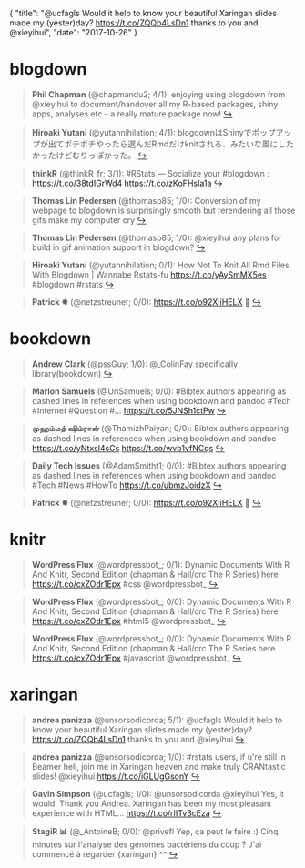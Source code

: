 {
  "title": "@ucfagls Would it help to know your beautiful Xaringan slides made my (yester)day? https://t.co/ZQQb4LsDn1 thanks to you and @xieyihui",
  "date": "2017-10-26"
}

# blogdown

> **Phil Chapman** (@chapmandu2; 4/1): enjoying using blogdown from @xieyihui to document/handover all my R-based packages, shiny apps, analyses etc - a really mature package now!  [&#8618;](https://twitter.com/xieyihui/status/923231662057705473)

<!-- -->


> **Hiroaki Yutani** (@yutannihilation; 4/1): blogdownはShinyでポップアップが出てポチポチやったら選んだRmdだけknitされる、みたいな風にしたかったけどむりっぽかった。  [&#8618;](https://twitter.com/xieyihui/status/922987681012891650)

<!-- -->


> **thinkR** (@thinkR_fr; 3/1): #RStats — Socialize your #blogdown : https://t.co/38tdIGrWd4 https://t.co/zKoFHsIa1a  [&#8618;](https://twitter.com/xieyihui/status/923171060605964289)

<!-- -->


> **Thomas Lin Pedersen** (@thomasp85; 1/0): Conversion of my webpage to blogdown is surprisingly smooth but rerendering all those gifs make my computer cry  [&#8618;](https://twitter.com/xieyihui/status/923287510893113344)

<!-- -->


> **Thomas Lin Pedersen** (@thomasp85; 1/0): @xieyihui any plans for build in gif animation support in blogdown?  [&#8618;](https://twitter.com/xieyihui/status/923263990121353218)

<!-- -->


> **Hiroaki Yutani** (@yutannihilation; 0/1): How Not To Knit All Rmd Files With Blogdown | Wannabe Rstats-fu https://t.co/yAySmMX5es #blogdown #rstats  [&#8618;](https://twitter.com/xieyihui/status/923045980940918784)

<!-- -->


> **Patrick ✸** (@netzstreuner; 0/0): https://t.co/o92XIiHELX 💙  [&#8618;](https://twitter.com/xieyihui/status/923076465373179904)

<!-- -->


# bookdown

> **Andrew Clark** (@pssGuy; 1/0): @_ColinFay specifically library(bookdown)  [&#8618;](https://twitter.com/xieyihui/status/923279774881013760)

<!-- -->


> **Marlon Samuels** (@UriSamuels; 0/0): #Bibtex authors appearing as dashed lines in references when using bookdown and pandoc
#Tech #Internet #Question #… https://t.co/5JNSh1ctPw  [&#8618;](https://twitter.com/xieyihui/status/923252673662644224)

<!-- -->


> **முஹம்மத் ஷிம்ரான்** (@ThamizhPaiyan; 0/0): Bibtex authors appearing as dashed lines in references when using bookdown and pandoc https://t.co/yNtxsl4sCs https://t.co/wvb1vfNCqs  [&#8618;](https://twitter.com/xieyihui/status/923252460206067714)

<!-- -->


> **Daily Tech Issues** (@AdamSmitht1; 0/0): #Bibtex authors appearing as dashed lines in references when using bookdown and pandoc
#Tech #News #HowTo
https://t.co/ubmzJoidzX  [&#8618;](https://twitter.com/xieyihui/status/923252459270795266)

<!-- -->


> **Patrick ✸** (@netzstreuner; 0/0): https://t.co/o92XIiHELX 💙  [&#8618;](https://twitter.com/xieyihui/status/923076465373179904)

<!-- -->


# knitr

> **WordPress Flux** (@wordpressbot_; 0/1): Dynamic Documents With R And Knitr, Second Edition (chapman &amp; Hall/crc The R Series) here  https://t.co/cxZOdr1Epx #css @wordpressbot_  [&#8618;](https://twitter.com/xieyihui/status/923061694833807360)

<!-- -->


> **WordPress Flux** (@wordpressbot_; 0/0): Dynamic Documents With R And Knitr, Second Edition (chapman &amp; Hall/crc The R Series) here  https://t.co/cxZOdr1Epx #html5 @wordpressbot_  [&#8618;](https://twitter.com/xieyihui/status/923182703574487040)

<!-- -->


> **WordPress Flux** (@wordpressbot_; 0/0): Dynamic Documents With R And Knitr, Second Edition (chapman &amp; Hall/crc The R Series here  https://t.co/cxZOdr1Epx #javascript @wordpressbot_  [&#8618;](https://twitter.com/xieyihui/status/923182702051971072)

<!-- -->


# xaringan

> **andrea panizza** (@unsorsodicorda; 5/1): @ucfagls Would it help to know your beautiful Xaringan slides made my (yester)day? https://t.co/ZQQb4LsDn1 thanks to you and @xieyihui  [&#8618;](https://twitter.com/xieyihui/status/923098205084114945)

<!-- -->


> **andrea panizza** (@unsorsodicorda; 1/0): #rstats users, if u're still in Beamer hell, join me in Xaringan heaven and make truly CRANtastic slides! @xieyihui  https://t.co/iGLUgGsonY  [&#8618;](https://twitter.com/xieyihui/status/923239738693312513)

<!-- -->


> **Gavin Simpson** (@ucfagls; 1/0): @unsorsodicorda @xieyihui Yes, it would. Thank you Andrea. Xaringan has been my most pleasant experience with HTML… https://t.co/rIITv3cEza  [&#8618;](https://twitter.com/xieyihui/status/923234532488241152)

<!-- -->


> **StagiR 📊** (@_AntoineB; 0/0): @privefl Yep, ça peut le faire :) Cinq minutes sur l'analyse des génomes bactériens du coup ? 
J'ai commencé à regarder {xaringan} ^^  [&#8618;](https://twitter.com/xieyihui/status/923258998501134336)

<!-- -->


